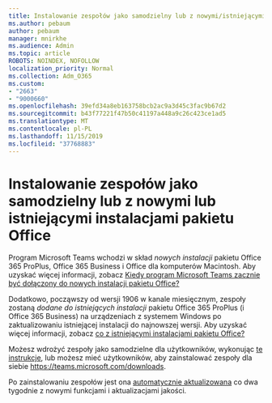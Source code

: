 ```yaml
---
title: Instalowanie zespołów jako samodzielny lub z nowymi/istniejącymi instalacjami pakietu Office
ms.author: pebaum
author: pebaum
manager: mnirkhe
ms.audience: Admin
ms.topic: article
ROBOTS: NOINDEX, NOFOLLOW
localization_priority: Normal
ms.collection: Adm_O365
ms.custom:
- "2663"
- "9000660"
ms.openlocfilehash: 39efd34a8eb163758bcb2ac9a3d45c3fac9b67d2
ms.sourcegitcommit: b43f77221f47b50c41197a448a9c26c423ce1ad5
ms.translationtype: MT
ms.contentlocale: pl-PL
ms.lasthandoff: 11/15/2019
ms.locfileid: "37768883"
---
```

# <a name="installing-teams-as-standalone-or-with-new-or-existing-office-installations"></a>Instalowanie zespołów jako samodzielny lub z nowymi lub istniejącymi instalacjami pakietu Office

Program Microsoft Teams wchodzi w skład *nowych instalacji* pakietu Office 365 ProPlus, Office 365 Business i Office dla komputerów Macintosh. Aby uzyskać więcej informacji, zobacz [Kiedy program Microsoft Teams zacznie być dołączony do nowych instalacji pakietu Office?](https://docs.microsoft.com/deployoffice/teams-install#when-will-microsoft-teams-start-being-included-with-new-installations-of-office-365-proplus)

Dodatkowo, począwszy od wersji 1906 w kanale miesięcznym, zespoły zostaną *dodane do istniejących instalacji* pakietu Office 365 ProPlus (i Office 365 Business) na urządzeniach z systemem Windows po zaktualizowaniu istniejącej instalacji do najnowszej wersji. Aby uzyskać więcej informacji, zobacz [co z istniejącymi instalacjami pakietu Office?](https://docs.microsoft.com/deployoffice/teams-install#what-about-existing-installations-of-office-365-proplus)

Możesz wdrożyć zespoły jako samodzielne dla użytkowników, wykonując [te instrukcje](https://docs.microsoft.com/MicrosoftTeams/msi-deployment), lub możesz mieć użytkowników, aby zainstalować zespoły dla siebie https://teams.microsoft.com/downloads.

Po zainstalowaniu zespołów jest ona [automatycznie aktualizowana](https://docs.microsoft.com/deployoffice/teams-install#feature-and-quality-updates-for-microsoft-teams) co dwa tygodnie z nowymi funkcjami i aktualizacjami jakości. 

